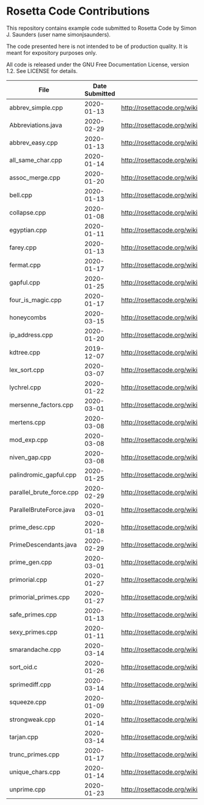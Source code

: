 Rosetta Code Contributions
==========================

This repository contains example code submitted to Rosetta Code by
Simon J. Saunders (user name simonjsaunders).

The code presented here is not intended to be of production quality.
It is meant for expository purposes only.

All code is released under the GNU Free Documentation License, version 1.2.
See LICENSE for details.

|File|Date Submitted|Rosetta Code URL|
|----|--------------|----------------|
|abbrev_simple.cpp|2020-01-13|http://rosettacode.org/wiki/Abbreviations,_simple|
|Abbreviations.java|2020-02-29|http://rosettacode.org/wiki/Abbreviations,_simple|
|abbrev_easy.cpp|2020-01-13|http://rosettacode.org/wiki/Abbreviations,_easy|
|all_same_char.cpp|2020-01-14|http://rosettacode.org/wiki/Determine_if_a_string_has_all_the_same_characters|
|assoc_merge.cpp|2020-01-20|http://rosettacode.org/wiki/Associative_array/Merging|
|bell.cpp|2020-01-13|http://rosettacode.org/wiki/Bell_numbers|
|collapse.cpp|2020-01-08|http://rosettacode.org/wiki/Determine_if_a_string_is_collapsible|
|egyptian.cpp|2020-01-11|http://rosettacode.org/wiki/Egyptian_fractions|
|farey.cpp|2020-01-13|http://rosettacode.org/wiki/Farey_sequence|
|fermat.cpp|2020-01-17|http://rosettacode.org/wiki/Fermat_numbers|
|gapful.cpp|2020-01-25|http://rosettacode.org/wiki/Gapful_numbers|
|four_is_magic.cpp|2020-01-17|http://rosettacode.org/wiki/Four_is_magic|
|honeycombs|2020-03-15|http://rosettacode.org/wiki/Honeycombs#C.2B.2B|
|ip_address.cpp|2020-01-20|http://rosettacode.org/wiki/Parse_an_IP_Address|
|kdtree.cpp|2019-12-07|http://rosettacode.org/wiki/K-d_tree|
|lex_sort.cpp|2020-03-07|http://rosettacode.org/wiki/Sort_numbers_lexicographically|
|lychrel.cpp|2020-01-22|http://rosettacode.org/wiki/Lychrel_numbers|
|mersenne_factors.cpp|2020-03-01|http://rosettacode.org/wiki/Factors_of_a_Mersenne_number|
|mertens.cpp|2020-03-08|http://rosettacode.org/wiki/Mertens_function|
|mod_exp.cpp|2020-03-08|http://rosettacode.org/wiki/Modular_exponentiation|
|niven_gap.cpp|2020-03-08|http://rosettacode.org/wiki/Increasing_gaps_between_consecutive_Niven_numbers|
|palindromic_gapful.cpp|2020-01-25|http://rosettacode.org/wiki/Palindromic_gapful_numbers|
|parallel_brute_force.cpp|2020-02-29|http://rosettacode.org/wiki/Parallel_Brute_Force|
|ParallelBruteForce.java|2020-03-01|http://rosettacode.org/wiki/Parallel_Brute_Force|
|prime_desc.cpp|2020-01-18|http://rosettacode.org/wiki/Primes_-_allocate_descendants_to_their_ancestors|
|PrimeDescendants.java|2020-02-29|http://rosettacode.org/wiki/Primes_-_allocate_descendants_to_their_ancestors|
|prime_gen.cpp|2020-03-01|http://rosettacode.org/wiki/Extensible_prime_generator|
|primorial.cpp|2020-01-27|http://rosettacode.org/wiki/Primorial_numbers|
|primorial_primes.cpp|2020-01-27|http://rosettacode.org/wiki/Sequence_of_primorial_primes|
|safe_primes.cpp|2020-01-13|http://rosettacode.org/wiki/Safe_primes_and_unsafe_primes|
|sexy_primes.cpp|2020-01-11|http://rosettacode.org/wiki/Sexy_primes|
|smarandache.cpp|2020-03-14|http://rosettacode.org/wiki/Smarandache_prime-digital_sequence|
|sort_oid.c|2020-01-26|http://rosettacode.org/wiki/Sort_a_list_of_object_identifiers|
|sprimediff.cpp|2020-03-14|http://rosettacode.org/wiki/Successive_prime_differences|
|squeeze.cpp|2020-01-09|http://rosettacode.org/wiki/Determine_if_a_string_is_squeezable|
|strongweak.cpp|2020-01-14|http://rosettacode.org/wiki/Strong_and_weak_primes|
|tarjan.cpp|2020-03-14|http://rosettacode.org/wiki/Tarjan|
|trunc_primes.cpp|2020-01-17|http://rosettacode.org/wiki/Truncatable_primes|
|unique_chars.cpp|2020-01-14|http://rosettacode.org/wiki/Determine_if_a_string_has_all_unique_characters|
|unprime.cpp|2020-01-23|http://rosettacode.org/wiki/Unprimeable_numbers|
